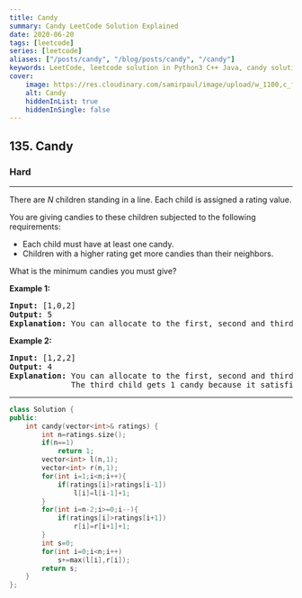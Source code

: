 ```yaml
---
title: Candy
summary: Candy LeetCode Solution Explained
date: 2020-06-20
tags: [leetcode]
series: [leetcode]
aliases: ["/posts/candy", "/blog/posts/candy", "/candy"]
keywords: LeetCode, leetcode solution in Python3 C++ Java, candy solution
cover:
    image: https://res.cloudinary.com/samirpaul/image/upload/w_1100,c_fit,co_rgb:FFFFFF,l_text:Arial_70_bold:Candy/problem-solving.webp
    alt: Candy
    hiddenInList: true
    hiddenInSingle: false
---
```



<h2>135. Candy</h2><h3>Hard</h3><hr><div><p>There are <em>N</em> children standing in a line. Each child is assigned a rating value.</p>

<p>You are giving candies to these children subjected to the following requirements:</p>

<ul>
	<li>Each child must have at least one candy.</li>
	<li>Children with a higher rating get more candies than their neighbors.</li>
</ul>

<p>What is the minimum candies you must give?</p>

<p><strong>Example 1:</strong></p>

<pre><strong>Input:</strong> [1,0,2]
<strong>Output:</strong> 5
<strong>Explanation:</strong> You can allocate to the first, second and third child with 2, 1, 2 candies respectively.
</pre>

<p><strong>Example 2:</strong></p>

<pre><strong>Input:</strong> [1,2,2]
<strong>Output:</strong> 4
<strong>Explanation:</strong> You can allocate to the first, second and third child with 1, 2, 1 candies respectively.
             The third child gets 1 candy because it satisfies the above two conditions.
</pre>
</div>

---




```cpp
class Solution {
public:
    int candy(vector<int>& ratings) {
        int n=ratings.size();
        if(n==1)
            return 1;
        vector<int> l(n,1);
        vector<int> r(n,1);
        for(int i=1;i<n;i++){
            if(ratings[i]>ratings[i-1])
                l[i]=l[i-1]+1;
        }
        for(int i=n-2;i>=0;i--){
            if(ratings[i]>ratings[i+1])
                r[i]=r[i+1]+1;
        }
        int s=0;
        for(int i=0;i<n;i++)
            s+=max(l[i],r[i]);
        return s;
    }
};
```
